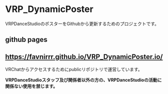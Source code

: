 # VRP_DynamicPoster
VRPDanceStudioのポスターをGithubから更新するためのプロジェクトです。
## github pages
https://favnirrr.github.io/VRP_DynamicPoster.io/
---
VRChatからアクセスするためにpublicリポジトリで運営しています。

**VRPDanceStudioスタッフ及び関係者以外の方の、VRPDanceStudioの活動に関係ない使用を禁じます。**
